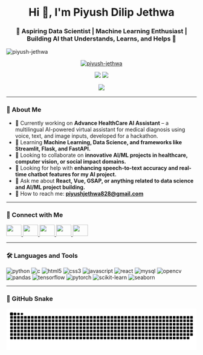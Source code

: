 <h1 align="center">Hi 👋, I'm Piyush Dilip Jethwa</h1>
<h3 align="center">🎯 Aspiring Data Scientist | Machine Learning Enthusiast | Building AI that Understands, Learns, and Helps 🤖
</h3>

<p align="left">
  <img src="https://komarev.com/ghpvc/?username=piyush-jethwa&label=Profile%20views&color=0e75b6&style=flat" alt="piyush-jethwa" />
</p>

<p align="center">
  <a href="https://github.com/ryo-ma/github-profile-trophy">
    <img src="https://github-profile-trophy.vercel.app/?username=piyush-jethwa&theme=dracula" alt="piyush-jethwa" />
  </a>
</p>

<p align="center">
  <img src="https://github-readme-stats.vercel.app/api?username=piyush-jethwa&show_icons=true&theme=dracula&locale=en" height="150" />
  <img src="https://github-readme-stats.vercel.app/api/top-langs?username=piyush-jethwa&layout=compact&theme=dracula&langs_count=6" height="150" />
</p>

<p align="center">
  <img src="https://github-readme-streak-stats.herokuapp.com/?user=piyush-jethwa&theme=dracula" />
</p>

---

### 🚀 About Me

- 🔭 Currently working on **Advance HealthCare AI Assistant** – a multilingual AI-powered virtual assistant for medical diagnosis using voice, text, and image inputs, developed for a hackathon.
- 🌱 Learning **Machine Learning, Data Science, and frameworks like Streamlit, Flask, and FastAPI.**
- 👯 Looking to collaborate on **innovative AI/ML projects in healthcare, computer vision, or social impact domains.**
- 🤝 Looking for help with **enhancing speech-to-text accuracy and real-time chatbot features for my AI project.**
- 💬 Ask me about **React, Vue, GSAP, or anything related to data science and AI/ML project building.**
- 📧 How to reach me: **piyushjethwa828@gmail.com**

---

### 👥 Connect with Me
<p align="left">
  <a href="https://linkedin.com/in/piyush-jethwa" target="_blank">
    <img src="https://raw.githubusercontent.com/rahuldkjain/github-profile-readme-generator/master/src/images/icons/Social/linked-in-alt.svg" height="30" width="40" />
  </a>
  <a href="https://instagram.com/piyush_jethwa20/" target="_blank">
    <img src="https://raw.githubusercontent.com/rahuldkjain/github-profile-readme-generator/master/src/images/icons/Social/instagram.svg" height="30" width="40" />
  </a>
  <a href="https://www.hackerrank.com/piyushjethwa727" target="_blank">
    <img src="https://raw.githubusercontent.com/rahuldkjain/github-profile-readme-generator/master/src/images/icons/Social/hackerrank.svg" height="30" width="40" />
  </a>
  <a href="https://www.leetcode.com/piyushjethwa727-" target="_blank">
    <img src="https://raw.githubusercontent.com/rahuldkjain/github-profile-readme-generator/master/src/images/icons/Social/leet-code.svg" height="30" width="40" />
  </a>
  <a href="https://auth.geeksforgeeks.org/user/piyush_jethwa/" target="_blank">
    <img src="https://raw.githubusercontent.com/rahuldkjain/github-profile-readme-generator/master/src/images/icons/Social/geeks-for-geeks.svg" height="30" width="40" />
  </a>
</p>

---

### 🛠️ Languages and Tools
<p align="left">
  <img src="https://cdn.jsdelivr.net/gh/devicons/devicon/icons/python/python-original.svg" height="40" alt="python" />
  <img src="https://cdn.jsdelivr.net/gh/devicons/devicon/icons/c/c-original.svg" height="40" alt="c" />
  <img src="https://cdn.jsdelivr.net/gh/devicons/devicon/icons/html5/html5-original.svg" height="40" alt="html5" />
  <img src="https://cdn.jsdelivr.net/gh/devicons/devicon/icons/css3/css3-original.svg" height="40" alt="css3" />
  <img src="https://cdn.jsdelivr.net/gh/devicons/devicon/icons/javascript/javascript-original.svg" height="40" alt="javascript" />
  <img src="https://cdn.jsdelivr.net/gh/devicons/devicon/icons/react/react-original.svg" height="40" alt="react" />
  <img src="https://cdn.jsdelivr.net/gh/devicons/devicon/icons/mysql/mysql-original.svg" height="40" alt="mysql" />
  <img src="https://cdn.jsdelivr.net/gh/devicons/devicon/icons/opencv/opencv-original.svg" height="40" alt="opencv" />
  <img src="https://cdn.jsdelivr.net/gh/devicons/devicon/icons/pandas/pandas-original.svg" height="40" alt="pandas" />
  <img src="https://cdn.jsdelivr.net/gh/devicons/devicon/icons/tensorflow/tensorflow-original.svg" height="40" alt="tensorflow" />
  <img src="https://www.vectorlogo.zone/logos/pytorch/pytorch-icon.svg" height="40" alt="pytorch" />
  <img src="https://upload.wikimedia.org/wikipedia/commons/0/05/Scikit_learn_logo_small.svg" height="40" alt="scikit-learn" />
  <img src="https://seaborn.pydata.org/_images/logo-mark-lightbg.svg" height="40" alt="seaborn" />
</p>

---

### 🔄 GitHub Snake
![snake animation](https://raw.githubusercontent.com/Platane/snk/output/github-contribution-grid-snake.svg)
